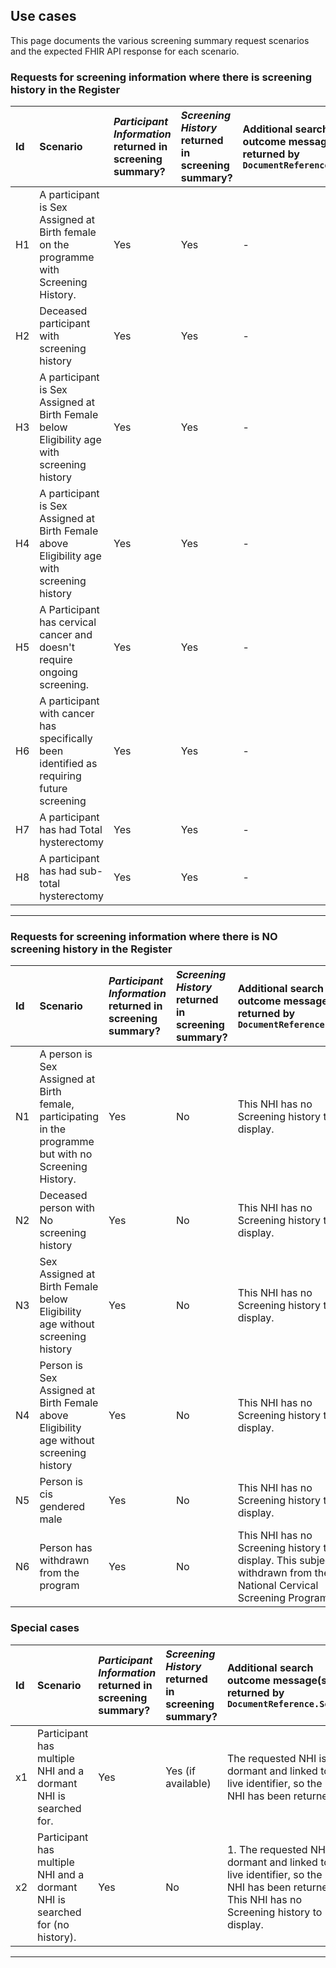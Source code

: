 ## Use cases

This page documents the various screening summary request scenarios and the expected FHIR API response for each scenario.

### Requests for screening information where there is screening history in the Register

|**Id**|**Scenario** | ***Participant Information* returned in screening summary?**| ***Screening History* returned in screening summary?** | **Additional search outcome message(s) returned by `DocumentReference.Search`** |
|:-|:--------------------------------------------------------------------------------------|:------|:--------|:----------------|
|H1| A participant is Sex Assigned at Birth female on the programme with Screening History. | Yes | Yes | - |
|H2| Deceased participant with screening history | Yes | Yes | - |
|H3| A participant is Sex Assigned at Birth Female below Eligibility age with screening history | Yes | Yes | - |
|H4| A participant is Sex Assigned at Birth Female above Eligibility age with screening history | Yes | Yes | - |
|H5| A Participant has cervical cancer and doesn't require ongoing screening. | Yes | Yes | - |
|H6| A participant with cancer has specifically been identified as requiring future screening | Yes | Yes | - |
|H7| A participant has had Total hysterectomy | Yes | Yes | - |
|H8| A participant has had sub-total hysterectomy | Yes | Yes | - |

---

### Requests for screening information where there is NO screening history in the Register

|**Id**|**Scenario** | ***Participant Information* returned in screening summary?**| ***Screening History* returned in screening summary?** | **Additional search outcome message(s) returned by `DocumentReference.Search`** |
|:-|:--------------------------------------------------------------------------------------|:------|:--------|:----------------|
|N1| A person is Sex Assigned at Birth female, participating in the programme but with no Screening History. | Yes | No | This NHI has no Screening history to display. |
|N2| Deceased person with No screening history | Yes | No | This NHI has no Screening history to display. |
|N3| Sex Assigned at Birth Female below Eligibility age without screening history | Yes | No | This NHI has no Screening history to display. |
|N4| Person is Sex Assigned at Birth Female above Eligibility age without screening history | Yes | No | This NHI has no Screening history to display. |
|N5| Person is cis gendered male | Yes | No | This NHI has no Screening history to display. |
|N6| Person has withdrawn from the program | Yes | No | This NHI has no Screening history to display. This subject has withdrawn from the National Cervical Screening Programme. |

### Special cases

|**Id**|**Scenario** | ***Participant Information* returned in screening summary?**| ***Screening History* returned in screening summary?** | **Additional search outcome message(s) returned by `DocumentReference.Search`** |
|:-|:--------------------------------------------------------------------------------------|:------|:--------|:----------------|
|x1| Participant has multiple NHI and a dormant NHI is searched for. | Yes | Yes (if available) | The requested NHI is dormant and linked to a live identifier, so the live NHI has been returned. |
|x2| Participant has multiple NHI and a dormant NHI is searched for (no history). | Yes | No | 1. The requested NHI is dormant and linked to a live identifier, so the live NHI has been returned.  2. This NHI has no Screening history to display. |

---
